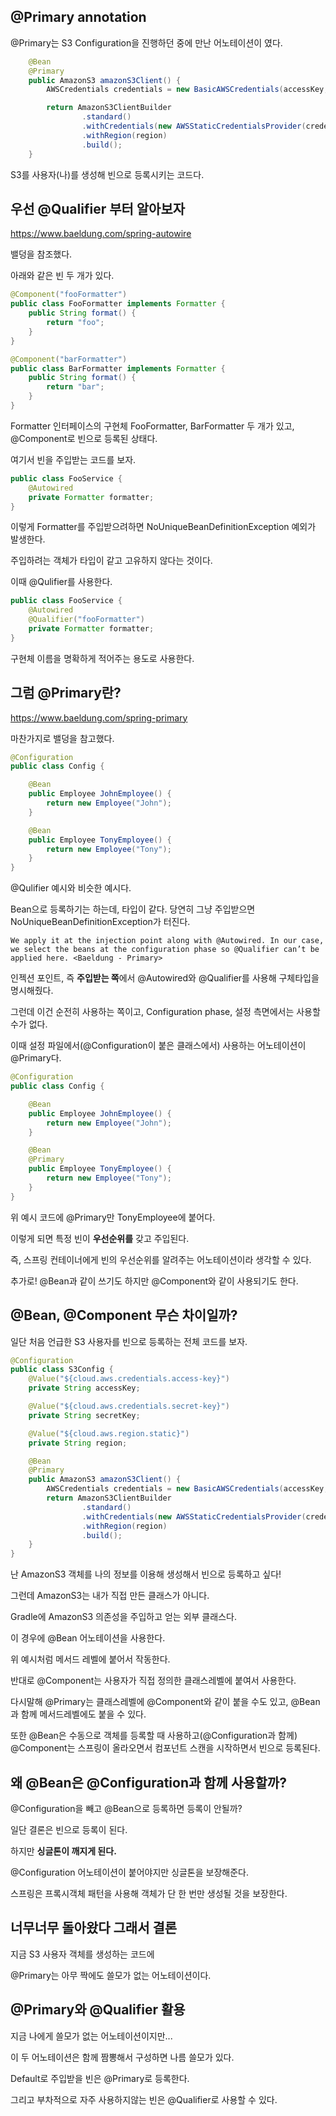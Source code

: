 ## @Primary annotation

@Primary는 S3 Configuration을 진행하던 중에 만난 어노테이션이 였다.

```java
    @Bean
    @Primary
    public AmazonS3 amazonS3Client() {
        AWSCredentials credentials = new BasicAWSCredentials(accessKey, secretKey);

        return AmazonS3ClientBuilder
                .standard()
                .withCredentials(new AWSStaticCredentialsProvider(credentials))
                .withRegion(region)
                .build();
    }
```

S3를 사용자(나)를 생성해 빈으로 등록시키는 코드다.

## 우선 @Qualifier 부터 알아보자

https://www.baeldung.com/spring-autowire 

밸덩을 참조했다.

아래와 같은 빈 두 개가 있다.

```java
@Component("fooFormatter")
public class FooFormatter implements Formatter {
    public String format() {
        return "foo";
    }
}

@Component("barFormatter")
public class BarFormatter implements Formatter {
    public String format() {
        return "bar";
    }
}
```

Formatter 인터페이스의 구현체 FooFormatter, BarFormatter 두 개가 있고, @Component로 빈으로 등록된 상태다.

여기서 빈을 주입받는 코드를 보자.

```java
public class FooService {
    @Autowired
    private Formatter formatter;
}
```

이렇게 Formatter를 주입받으려하면 NoUniqueBeanDefinitionException 예외가 발생한다.

주입하려는 객체가 타입이 같고 고유하지 않다는 것이다.

이때 @Qulifier를 사용한다.

```java
public class FooService {
    @Autowired
    @Qualifier("fooFormatter")
    private Formatter formatter;
}
```

구현체 이름을 명확하게 적어주는 용도로 사용한다.

## 그럼 @Primary란?

https://www.baeldung.com/spring-primary

마찬가지로 밸덩을 참고했다.

```java
@Configuration
public class Config {

    @Bean
    public Employee JohnEmployee() {
        return new Employee("John");
    }

    @Bean
    public Employee TonyEmployee() {
        return new Employee("Tony");
    }
}
```

@Qulifier 예시와 비슷한 예시다.

Bean으로 등록하기는 하는데, 타입이 같다. 당연히 그냥 주입받으면 NoUniqueBeanDefinitionException가 터진다.

    We apply it at the injection point along with @Autowired. In our case, we select the beans at the configuration phase so @Qualifier can’t be applied here. <Baeldung - Primary>

인젝션 포인트, 즉 **주입받는 쪽**에서 @Autowired와 @Qualifier를 사용해 구체타입을 명시해줬다.

그런데 이건 순전히 사용하는 쪽이고, Configuration phase, 설정 측면에서는 사용할 수가 없다.

이때 설정 파일에서(@Configuration이 붙은 클래스에서) 사용하는 어노테이션이 @Primary다.

```java
@Configuration
public class Config {

    @Bean
    public Employee JohnEmployee() {
        return new Employee("John");
    }

    @Bean
    @Primary
    public Employee TonyEmployee() {
        return new Employee("Tony");
    }
}
```

위 예시 코드에 @Primary만 TonyEmployee에 붙어다.

이렇게 되면 특정 빈이 **우선순위를** 갖고 주입된다.

즉, 스프링 컨테이너에게 빈의 우선순위를 알려주는 어노테이션이라 생각할 수 있다.

추가로! @Bean과 같이 쓰기도 하지만 @Component와 같이 사용되기도 한다.

## @Bean, @Component 무슨 차이일까?

일단 처음 언급한 S3 사용자를 빈으로 등록하는 전체 코드를 보자.

```java
@Configuration
public class S3Config {
    @Value("${cloud.aws.credentials.access-key}")
    private String accessKey;

    @Value("${cloud.aws.credentials.secret-key}")
    private String secretKey;

    @Value("${cloud.aws.region.static}")
    private String region;

    @Bean
    @Primary
    public AmazonS3 amazonS3Client() {
        AWSCredentials credentials = new BasicAWSCredentials(accessKey, secretKey);
        return AmazonS3ClientBuilder
                .standard()
                .withCredentials(new AWSStaticCredentialsProvider(credentials))
                .withRegion(region)
                .build();
    }
}
```

난 AmazonS3 객체를 나의 정보를 이용해 생성해서 빈으로 등록하고 싶다!

그런데 AmazonS3는 내가 직접 만든 클래스가 아니다.

Gradle에 AmazonS3 의존성을 주입하고 얻는 외부 클래스다.

이 경우에 @Bean 어노테이션을 사용한다.

위 예시처럼 메서드 레벨에 붙어서 작동한다.

반대로 @Component는 사용자가 직접 정의한 클래스레벨에 붙여서 사용한다.

다시말해 @Primary는 클래스레벨에 @Component와 같이 붙을 수도 있고, @Bean과 함께 메서드레벨에도 붙을 수 있다.

또한 @Bean은 수동으로 객체를 등록할 때 사용하고(@Configuration과 함께) @Component는 스프링이 올라오면서 컴포넌트 스캔을 시작하면서 빈으로 등록된다.

## 왜 @Bean은 @Configuration과 함께 사용할까?

@Configuration을 빼고 @Bean으로 등록하면 등록이 안될까?

일단 결론은 빈으로 등록이 된다.

하지만 **싱글톤이 깨지게 된다.**

@Configuration 어노테이션이 붙어야지만 싱글톤을 보장해준다.

스프링은 프록시객체 패턴을 사용해 객체가 단 한 번만 생성될 것을 보장한다.

## 너무너무 돌아왔다 그래서 결론

지금 S3 사용자 객체를 생성하는 코드에

@Primary는 아무 짝에도 쓸모가 없는 어노테이션이다.

## @Primary와 @Qualifier 활용

지금 나에게 쓸모가 없는 어노테이션이지만... 

이 두 어노테이션은 함께 짬뽕해서 구성하면 나름 쓸모가 있다.

Default로 주입받을 빈은 @Primary로 등록한다.

그리고 부차적으로 자주 사용하지않는 빈은 @Qualifier로 사용할 수 있다.


